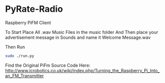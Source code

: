 # PyRate-Radio
Raspberry PiFM Client

To Start Place All .wav Music Files in the music folder
And Then place your advertisement message in Sounds and name it Welcome Message.wav


Then Run
```bash
sudo ./run.py
```

Find the Original PiFm Source Code Here: http://www.icrobotics.co.uk/wiki/index.php/Turning_the_Raspberry_Pi_Into_an_FM_Transmitter
